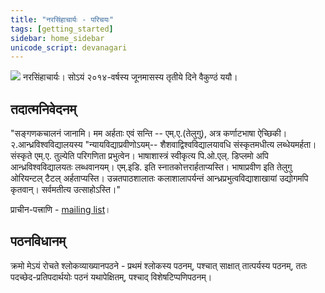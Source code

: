 ```yaml
---
title: "नरसिंहाचार्यः - परिचयः"
tags: [getting_started]
sidebar: home_sidebar
unicode_script: devanagari  
---
```


[![](https://i.imgur.com/gGbbQs5.png)](https://plus.google.com/103080598349394307668/posts)
नरसिंहाचार्यः। सोऽयं २०१४-वर्षस्य जूनमासस्य तृतीये दिने वैकुण्ठं ययौ।

## तदात्मनिवेदनम्
"सङ्गणकचालनं जानामि। मम अर्हताः एवं सन्ति -- एम्.ए.(तेलुगु), अत्र कर्णाटभाषा ऐच्छिकी। २.आन्ध्रविश्वविद्यालयस्य "न्यायविद्याप्रवीणोऽयम्-- शैशवाद्विश्वविद्यालयावधि संस्कृतमधीत्य लब्धेयमर्हता। संस्कृते एम्.ए. तुल्येति परिगणिता प्रभुत्वेन। भाषाशास्त्रं स्वीकृत्य पि.ओ.एल्. डिप्लमो अपि आन्ध्रविश्वविद्यालयतः लब्धवानयम्। एम्.इडि. इति स्नातकोत्तरार्हताप्यस्ति। भाषाप्रवीण इति तेलुगु ओरियन्टल् टैटल् अर्हताप्यस्ति। उन्नतपाठशालातः कलाशालापर्यन्तं आन्ध्रप्रभुत्वविद्याशाखायां उद्योगमपि कृतवान्। सर्वमतीत्य उत्साहोऽस्ति।"

प्राचीन-पत्त्राणि \- [mailing list](http://groups.google.com/forum/#!forum/shishupalavadha-ign)।

## पठनविधानम्
क्रमो मेऽयं रोचते श्लोकव्याख्यानपठने - प्रथमं श्लोकस्य पठनम्, पश्चात् साक्षात् तात्पर्यस्य पठनम्, ततः पदच्छेद-प्रतिपदार्थयोः पठनं यथापेक्षितम्, पश्चाद् विशेषटिप्पणिपठनम्।